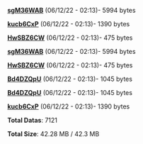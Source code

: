 [**sgM36WAB**](/data/sgM36WAB.txt) (06/12/22 - 02:13)- 5994 bytes

[**kucb6CxP**](/data/kucb6CxP.txt) (06/12/22 - 02:13)- 1390 bytes

[**HwSBZ6CW**](/data/HwSBZ6CW.txt) (06/12/22 - 02:13)- 475 bytes

[**sgM36WAB**](/data/sgM36WAB.txt) (06/12/22 - 02:13)- 5994 bytes

[**HwSBZ6CW**](/data/HwSBZ6CW.txt) (06/12/22 - 02:13)- 475 bytes

[**Bd4DZQpU**](/data/Bd4DZQpU.txt) (06/12/22 - 02:13)- 1045 bytes

[**Bd4DZQpU**](/data/Bd4DZQpU.txt) (06/12/22 - 02:13)- 1045 bytes

[**kucb6CxP**](/data/kucb6CxP.txt) (06/12/22 - 02:13)- 1390 bytes

**Total Datas**: 7121

**Total Size**: 42.28 MB / 42.3 MB